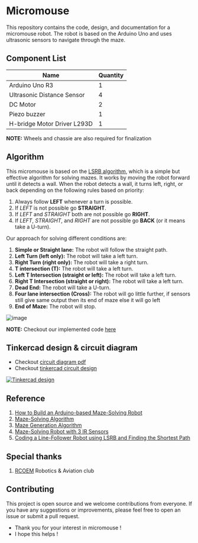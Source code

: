 # Micromouse

This repository contains the code, design, and documentation for a micromouse robot. The robot is based on the Arduino Uno and uses ultrasonic sensors to navigate through the maze.

## Component List

| Name                        | Quantity |
| --------------------------- | -------- |
| Arduino Uno R3              | 1        |
| Ultrasonic Distance Sensor  | 4        |
| DC Motor                    | 2        |
| Piezo buzzer                | 1        |
| H-bridge Motor Driver L293D | 1        |

**NOTE:** Wheels and chassie are also required for finalization

## Algorithm

This micromouse is based on the [LSRB algorithm](<[https://en.wikipedia.org/wiki/LSRB_algorithm](https://www.hackster.io/Varun2905/maze-solving-robot-3-ir-sensors-9ada3b#toc---34-lsrb--34--algorithm-2)>), which is a simple but effective algorithm for solving mazes. It works by moving the robot forward until it detects a wall. When the robot detects a wall, it turns left, right, or back depending on the following rules based on priority:

1. Always follow **LEFT** whenever a turn is possible.
2. If _LEFT_ is not possible go **STRAIGHT**.
3. If _LEFT_ and _STRAIGHT_ both are not possible go **RIGHT**.
4. If _LEFT_, _STRAIGHT_, and _RIGHT_ are not possible go **BACK** (or it means take a U-turn).

Our approach for solving different conditions are:

1. **Simple or Straight lane:** The robot will follow the straight path.
2. **Left Turn (left only):** The robot will take a left turn.
3. **Right Turn (right only):** The robot will take a right turn.
4. **T intersection (T):** The robot will take a left turn.
5. **Left T Intersection (straight or left):** The robot will take a left turn.
6. **Right T Intersection (straight or right):** The robot will take a left turn.
7. **Dead End:** The robot will take a U-turn.
8. **Four lane intersection (Cross):** The robot will go little further, if sensors still give same output then its end of maze else it will go left
9. **End of Maze:** The robot will stop.

![image](https://github.com/Bugaddr/micromouse/assets/75427894/a526c429-3939-4612-92c3-594908534565)

**NOTE:** Checkout our implemented code [here](https://github.com/Bugaddr/micromouse/blob/main/main.ino)

## Tinkercad design & circuit diagram

- Checkout [circuit diagram pdf](https://github.com/Bugaddr/micromouse/blob/main/circuit.pdf)
- Checkout [tinkercad circuit design](https://www.tinkercad.com/things/jYmtUu4jmhq-micromousev1)

[![Tinkercad design](https://github.com/Bugaddr/micromouse/assets/75427894/1b375f9f-6475-4405-87c7-a5234094cdfe)](https://github.com/Bugaddr/micromouse/blob/main/assets/75427894/1b375f9f-6475-4405-87c7-a5234094cdfe)

## Reference
1. [How to Build an Arduino-based Maze-Solving Robot](https://maker.pro/arduino/projects/how-to-build-an-arduino-based-maze-solving-robot)
2. [Maze-Solving Algorithm](https://en.wikipedia.org/wiki/Maze-solving_algorithm)
3. [Maze Generation Algorithm](https://en.wikipedia.org/wiki/Maze_generation_algorithm)
4. [Maze-Solving Robot with 3 IR Sensors](https://www.hackster.io/Varun2905/maze-solving-robot-3-ir-sensors-9ada3b)
5. [Coding a Line-Follower Robot using LSRB and Finding the Shortest Path](https://towardinfinity.medium.com/coding-a-line-follower-robot-using-lsrb-and-finding-the-shortest-path-d906ffec71d)

## Special thanks
1. [RCOEM](https://rknec.edu/) Robotics & Aviation club

## Contributing
This project is open source and we welcome contributions from everyone. If you have any suggestions or improvements, please feel free to open an issue or submit a pull request.

- Thank you for your interest in micromouse !
- I hope this helps !
